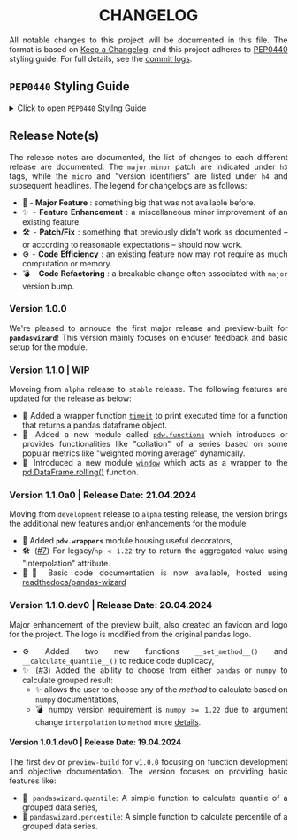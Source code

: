 <h1 align = "center">CHANGELOG</h1>

<div align = "justify">

All notable changes to this project will be documented in this file. The format is based on
[Keep a Changelog](https://keepachangelog.com/en/1.1.0/), and this project adheres to [PEP0440](https://peps.python.org/pep-0440/)
styling guide. For full details, see the [commit logs](https://github.com/sharkutilities/pandas-wizard/commits).

## `PEP0440` Styling Guide

<details>
<summary>Click to open <code>PEP0440</code> Styilng Guide</summary>

Packaging for `PyPI` follows the standard PEP0440 styling guide and is implemented by the **`packaging.version.Version`** class. The other
popular versioning scheme is [`semver`](https://semver.org/), but each build has different parts/mapping.
The following table gives a mapping between these two versioning schemes:

<div align = "center">

| `PyPI` Version | `semver` Version |
| :---: | :---: |
| `epoch` | n/a |
| `major` | `major` |
| `minor` | `minor` |
| `micro` | `patch` |
| `pre` | `prerelease` |
| `dev` | `build` |
| `post` | n/a |

</div>

One can use the **`packaging`** version to convert between PyPI to semver and vice-versa. For more information, check
this [link](https://python-semver.readthedocs.io/en/latest/advanced/convert-pypi-to-semver.html).

</details>

## Release Note(s)

The release notes are documented, the list of changes to each different release are documented. The `major.minor` patch are indicated
under `h3` tags, while the `micro` and "version identifiers" are listed under `h4` and subsequent headlines. The legend for
changelogs are as follows:

  * 🎉 - **Major Feature** : something big that was not available before.
  * ✨ - **Feature Enhancement** : a miscellaneous minor improvement of an existing feature.
  * 🛠️ - **Patch/Fix** : something that previously didn’t work as documented – or according to reasonable expectations – should now work.
  * ⚙️ - **Code Efficiency** : an existing feature now may not require as much computation or memory.
  * 💣 - **Code Refactoring** : a breakable change often associated with `major` version bump.

### Version 1.0.0

We're pleased to annouce the first major release and preview-built for **`pandaswizard`**! This version mainly focuses on enduser
feedback and basic setup for the module.

### Version 1.1.0 | WIP

Moveing from `alpha` release to `stable` release. The following features are updated for the release as below:

  * 🎉 Added a wrapper function [`timeit`](./pandaswizard/wrappers.py) to print executed time for a function
    that returns a pandas dataframe object.
  * 🎉 Added a new module called [`pdw.functions`](./pandaswizard/functions/) which introduces or provides functionalities
    like "collation" of a series based on some popular metrics like "weighted moving average" dynamically.
  * 🎉 Introduced a new module [`window`](./pandaswizard/window.py) which acts as a wrapper to the
    [pd.DataFrame.rolling()](https://pandas.pydata.org/docs/reference/api/pandas.DataFrame.rolling.html) function.

### Version 1.1.0a0 | Release Date: 21.04.2024

Moving from `development` release to `alpha` testing release, the version brings the additional new features and/or enhancements for
the module:

  * 🎉 Added **`pdw.wrappers`** module housing useful decorators,
  * 🛠️ ([#7](https://github.com/sharkutilities/pandas-wizard/issues/7)) For legacy/`np < 1.22` try to return the aggregated
    value using "interpolation" attribute.
  * 🎉📃 Basic code documentation is now available, hosted using
    [readthedocs/pandas-wizard](https://pandas-wizard.readthedocs.io/en/latest/index.html)

### Version 1.1.0.dev0 | Release Date: 20.04.2024

Major enhancement of the preview built, also created an favicon and logo for the project. The logo is modified from the original
pandas logo.

  * ⚙️ Added two new functions `__set_method__()` and `__calculate_quantile__()` to reduce code duplicacy,
  * ✨ ([#3](https://github.com/sharkutilities/pandas-wizard/issues/3)) Added the ability to choose from either `pandas` or `numpy`
    to calculate grouped result:
    - ✨ allows the user to choose any of the *method* to calculate based on `numpy` documentations,
    - 💣 numpy version requirement is `numpy >= 1.22` due to argument change `interpolation` to `method`
      more [details](https://github.com/numpy/numpy/issues/21283).

#### Version 1.0.1.dev0 | Release Date: 19.04.2024

The first `dev` or `preview-build` for `v1.0.0` focusing on function development and objective documentation. The version
focuses on providing basic features like:

  * 🎉 `pandaswizard.quantile`: A simple function to calculate quantile of a grouped data series,
  * 🎉 `pandaswizard.percentile`: A simple function to calculate percentile of a grouped data series.

</div>
